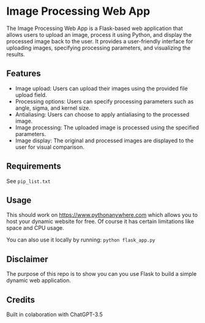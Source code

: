 # Image Processing Web App

The Image Processing Web App is a Flask-based web application that allows users to upload an image, process it using Python, and display the processed image back to the user. It provides a user-friendly interface for uploading images, specifying processing parameters, and visualizing the results.

## Features

- Image upload: Users can upload their images using the provided file upload field.
- Processing options: Users can specify processing parameters such as angle, sigma, and kernel size.
- Antialiasing: Users can choose to apply antialiasing to the processed image.
- Image processing: The uploaded image is processed using the specified parameters.
- Image display: The original and processed images are displayed to the user for visual comparison.

## Requirements

See `pip_list.txt`

## Usage

This should work on https://www.pythonanywhere.com which allows you to host your
dynamic website for free. Of course it has certain limitations like space and CPU usage.

You can also use it locally by running:
`python flask_app.py` 

## Disclaimer

The purpose of this repo is to show you can you use Flask to build a simple dynamic web application.

## Credits

Built in colaboration with ChatGPT-3.5

